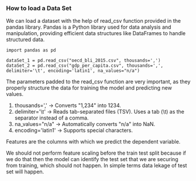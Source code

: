 ### How to load a Data Set

We can load a dataset with the help of read_csv function provided in the pandas library. Pandas is a Python library used for data analysis and manipulation, providing efficient data structures like DataFrames to handle structured data.

```
import pandas as pd

dataSet_1 = pd.read_csv("oecd_bli_2015.csv", thousands=',')
dataSet_2 = pd.read_csv("gdp_per_capita.csv", thousands=',', delimiter='\t', encoding='latin1', na_values="n/a")
```

The parameters padded to the read_csv function are very important, as they properly structure the data for training the model and predicting new values.

1. thousands=',' → Converts "1,234" into 1234.
2. delimiter='\t' → Reads tab-separated files (TSV). Uses a tab (\t) as the separator instead of a comma.
3. na_values="n/a" → Automatically converts "n/a" into NaN.
4. encoding='latin1' → Supports special characters.

Features are the columns with which we predict the dependent variable.

We should not perform feature scaling before the train test split because if we do that then the model can identify the test set that we are securing from training, which should not happen. In simple terms data lekage of test set will happen.
